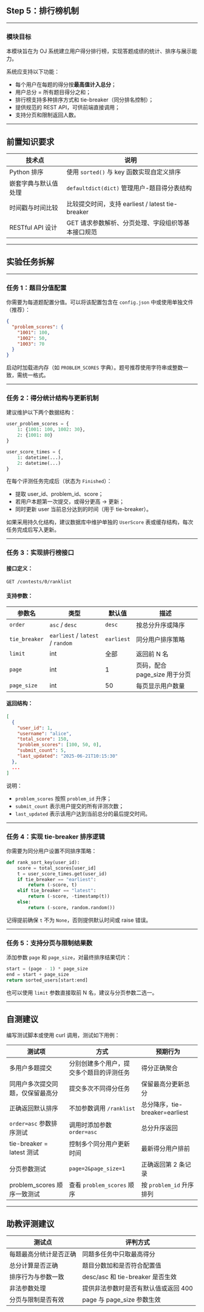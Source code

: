 ## Step 5：排行榜机制

---

### 模块目标

本模块旨在为 OJ 系统建立用户得分排行榜，实现答题成绩的统计、排序与展示能力。

系统应支持以下功能：

* 每个用户在每题的得分按**最高值计入总分**；
* 用户总分 = 所有题目得分之和；
* 排行榜支持多种排序方式和 tie-breaker（同分排名控制）；
* 提供规范的 REST API，可供前端直接调用；
* 支持分页和限制返回人数。

---

## 前置知识要求

| 技术点            | 说明                                      |
| -------------- | --------------------------------------- |
| Python 排序      | 使用 `sorted()` 与 key 函数实现自定义排序           |
| 嵌套字典与默认值处理     | `defaultdict(dict)` 管理用户-题目得分表结构        |
| 时间戳与时间比较       | 比较提交时间，支持 earliest / latest tie-breaker |
| RESTful API 设计 | GET 请求参数解析、分页处理、字段组织等基本接口规范             |

---

## 实验任务拆解

---

### 任务 1：题目分值配置

你需要为每道题配置分值。可以将该配置包含在 `config.json` 中或使用单独文件（推荐）：

```json
{
  "problem_scores": {
    "1001": 100,
    "1002": 50,
    "1003": 70
  }
}
```

启动时加载进内存（如 `PROBLEM_SCORES` 字典）。题号推荐使用字符串或整数一致，需统一格式。

---

### 任务 2：得分统计结构与更新机制

建议维护以下两个数据结构：

```python
user_problem_scores = {
    1: {1001: 100, 1002: 30},
    2: {1001: 80}
}

user_score_times = {
    1: datetime(...),
    2: datetime(...)
}
```

在每个评测任务完成后（状态为 `Finished`）：

* 提取 user\_id、problem\_id、score；
* 若用户本题第一次提交，或得分更高 → 更新；
* 同时更新 user 当前总分达到的时间（用于 tie-breaker）。

如果采用持久化结构，建议数据库中维护单独的 `UserScore` 表或缓存结构，每次任务完成后写入更新。

---

### 任务 3：实现排行榜接口

#### 接口定义：

```http
GET /contests/0/ranklist
```

#### 支持参数：

| 参数名           | 类型                               | 默认值        | 描述                    |
| ------------- | -------------------------------- | ---------- | --------------------- |
| `order`       | `asc` / `desc`                   | `desc`     | 按总分升序或降序              |
| `tie_breaker` | `earliest` / `latest` / `random` | `earliest` | 同分用户排序策略              |
| `limit`       | int                              | 全部         | 返回前 N 名               |
| `page`        | int                              | 1          | 页码，配合 page\_size 用于分页 |
| `page_size`   | int                              | 50         | 每页显示用户数量              |

#### 返回结构：

```json
[
  {
    "user_id": 1,
    "username": "alice",
    "total_score": 150,
    "problem_scores": [100, 50, 0],
    "submit_count": 5,
    "last_updated": "2025-06-21T10:15:30"
  },
  ...
]
```

说明：

* `problem_scores` 按照 `problem_id` 升序；
* `submit_count` 表示用户提交的所有评测次数；
* `last_updated` 表示该用户达到当前总分的最后提交时间。

---

### 任务 4：实现 tie-breaker 排序逻辑

你需要为同分用户设置不同排序策略：

```python
def rank_sort_key(user_id):
    score = total_scores[user_id]
    t = user_score_times.get(user_id)
    if tie_breaker == "earliest":
        return (-score, t)
    elif tie_breaker == "latest":
        return (-score, -timestamp(t))
    else:
        return (-score, random.random())
```

记得提前确保 `t` 不为 `None`，否则提供默认时间或 raise 错误。

---

### 任务 5：支持分页与限制结果数

添加参数 `page` 和 `page_size`，对最终排序结果切片：

```python
start = (page - 1) * page_size
end = start + page_size
return sorted_users[start:end]
```

也可以使用 `limit` 参数直接取前 N 名，建议与分页参数二选一。

---

## 自测建议

编写测试脚本或使用 curl 调用，测试如下用例：

| 测试项                     | 方式                     | 预期行为                      |
| ----------------------- | ---------------------- | ------------------------- |
| 多用户多题提交                 | 分别创建多个用户，提交多个题目的评测任务   | 得分正确聚合                    |
| 同用户多次提交同题，仅保留最高分        | 提交多次不同得分任务             | 保留最高分更新总分                 |
| 正确返回默认排序                | 不加参数调用 `/ranklist`     | 总分降序，tie-breaker=earliest |
| `order=asc` 参数排序测试      | 调用时添加参数 `order=asc`    | 总分升序返回                    |
| tie-breaker = latest 测试 | 控制多个同分用户更新时间           | 最新得分用户排前                  |
| 分页参数测试                  | `page=2&page_size=1`   | 正确返回第 2 条记录               |
| problem\_scores 顺序一致测试  | 查看 `problem_scores` 顺序 | 按 `problem_id` 升序排列       |

---

## 助教评测建议

| 测试点         | 评判方式                        |
| ----------- | --------------------------- |
| 每题最高分统计是否正确 | 同题多任务中只取最高得分                |
| 总分计算是否正确    | 题目分数加和是否符合配置值               |
| 排序行为与参数一致   | desc/asc 和 tie-breaker 是否生效 |
| 非法参数处理      | 提供非法参数时是否有默认值或返回 400        |
| 分页与限制是否有效   | page 与 page\_size 参数生效      |
